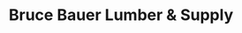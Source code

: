 ---
title: "Bruce Bauer Lumber & Supply"
url: /mountain-view/bruce-bauer-lumber-und-supply/
shop: Eisenwaren
---